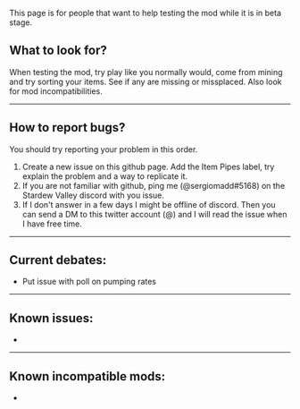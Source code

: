 This page is for people that want to help testing the mod while it is in beta stage.

## What to look for?
When testing the mod, try play like you normally would, come from mining and try sorting your items. See if any are missing or missplaced.
Also look for mod incompatibilities.

---

## How to report bugs?
You should try reporting your problem in this order.
1) Create a new issue on this github page. Add the Item Pipes label, try explain the problem and a way to replicate it.
2) If you are not familiar with github, ping me (@sergiomadd#5168) on the Stardew Valley discord with you issue.
3) If I don't answer in a few days I might be offline of discord. Then you can send a DM to this twitter account (@) and I will read the issue when I have free time.

---

## Current debates: 
- Put issue with poll on pumping rates

---

## Known issues:
- 

---

## Known incompatible mods:
- 

